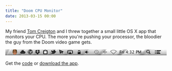 ```yaml
---
title: "Doom CPU Monitor"
date: 2013-03-15 00:00
---
```


<p>My friend <a href="https://twitter.com/tomcreighton">Tom Creigton</a> and I threw together a small little OS X app that monitors your CPU. The more you're pushing your processor, the bloodier the guy from the Doom video game gets. </p>

<img src="/img/import/blog/doom-cpu-monitor/8167B568A2F9407182E04EF25417F177.png" class="img-responsive" />

<p>Get the <a href="https://github.com/AshFurrow/DOOM-CPU-Monitor">code</a> or <a href="http://static.ashfurrow.com/github/Doom%20CPU%20Monitor.app.zip">download the app</a>.</p>

<!-- more -->

